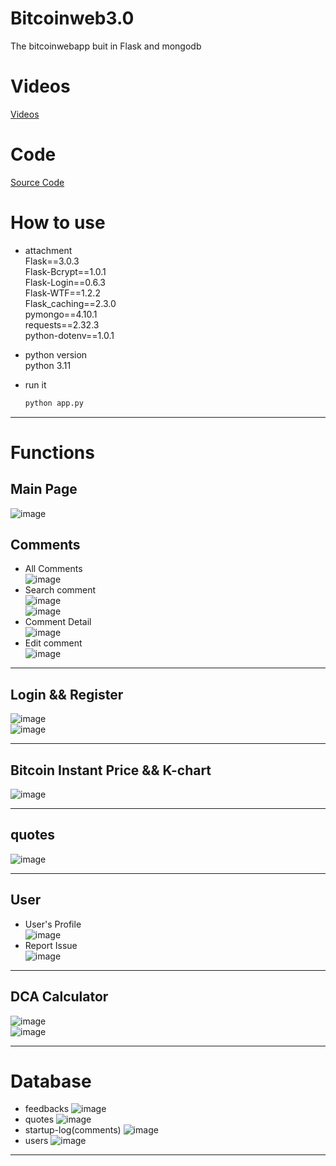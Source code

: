 # Bitcoinweb3.0
The bitcoinwebapp buit in Flask and mongodb  
# Videos
[Videos](https://www.youtube.com/watch?v=UwMu_MvjN3I)  
# Code
[Source Code](https://github.com/PeiHsiuLu/Bitcoinweb3.0)  

# How to use
- attachment  
Flask==3.0.3  
Flask-Bcrypt==1.0.1  
Flask-Login==0.6.3  
Flask-WTF==1.2.2  
Flask_caching==2.3.0  
pymongo==4.10.1  
requests==2.32.3  
python-dotenv==1.0.1

- python version  
  python 3.11
    
- run it
  ```bash
  python app.py
  ```


---
# Functions
## Main Page
![image](https://github.com/user-attachments/assets/ca78f4ca-0549-4948-8f39-3608dd0ad38f)  
## Comments 
- All Comments  
![image](https://github.com/user-attachments/assets/faebc507-eed7-42c3-9ba8-804295ca21cb)    
- Search comment  
![image](https://github.com/user-attachments/assets/10455df9-99fe-43bc-82fb-724b8843e146)  
![image](https://github.com/user-attachments/assets/ab69bdc3-bde0-44e0-8e1b-cbef2c375a52)  
- Comment Detail  
![image](https://github.com/user-attachments/assets/8342b199-98a5-414b-b81f-1f54500feabd)  
- Edit comment  
![image](https://github.com/user-attachments/assets/66fc95dd-5788-4b7d-b028-a58652286ab3)

---
## Login && Register  
![image](https://github.com/user-attachments/assets/4cce3589-a15a-4009-b6f5-c6fc7f15a681)  
![image](https://github.com/user-attachments/assets/add8f8dd-210a-4ba3-af7a-fc74f6b89008)  


---
## Bitcoin Instant Price && K-chart
![image](https://github.com/user-attachments/assets/619478b9-8eb8-4975-88ac-bb65bfb55dae)  

---
## quotes
![image](https://github.com/user-attachments/assets/298693b9-b30e-4d90-9108-063444ddf291)  

---
## User
- User's Profile  
![image](https://github.com/user-attachments/assets/2d680935-76e1-41eb-8bbc-4c566bf46228)  
- Report Issue  
![image](https://github.com/user-attachments/assets/9b896129-fa66-448d-bded-cb968f3c95db)  

---
## DCA Calculator
![image](https://github.com/user-attachments/assets/dc301ea0-8a00-4ca4-9e24-bde4e7a90f76)  
![image](https://github.com/user-attachments/assets/007c3041-73e4-4fa5-bcde-50fcfd781d1d)  

---
# Database
- feedbacks
  ![image](https://github.com/user-attachments/assets/83522986-e524-44d8-8622-1293303b4e7c)
- quotes
  ![image](https://github.com/user-attachments/assets/b6774169-6783-4a58-a249-1f12ac557e87)
- startup-log(comments)
  ![image](https://github.com/user-attachments/assets/c000be86-0db4-4588-8a09-331b4c6c6be1)
- users
  ![image](https://github.com/user-attachments/assets/800f74c6-96c5-40fd-afe3-6a694e236145)
  
---









